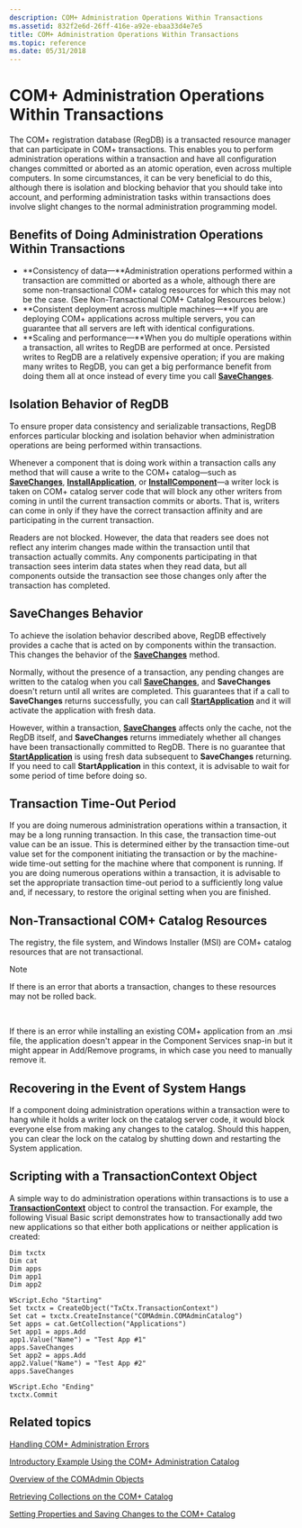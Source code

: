 ```yaml
---
description: COM+ Administration Operations Within Transactions
ms.assetid: 832f2e6d-26ff-416e-a92e-ebaa33d4e7e5
title: COM+ Administration Operations Within Transactions
ms.topic: reference
ms.date: 05/31/2018
---
```


# COM+ Administration Operations Within Transactions

The COM+ registration database (RegDB) is a transacted resource manager that can participate in COM+ transactions. This enables you to perform administration operations within a transaction and have all configuration changes committed or aborted as an atomic operation, even across multiple computers. In some circumstances, it can be very beneficial to do this, although there is isolation and blocking behavior that you should take into account, and performing administration tasks within transactions does involve slight changes to the normal administration programming model.

## Benefits of Doing Administration Operations Within Transactions

-   **Consistency of data—**Administration operations performed within a transaction are committed or aborted as a whole, although there are some non-transactional COM+ catalog resources for which this may not be the case. (See Non-Transactional COM+ Catalog Resources below.)
-   **Consistent deployment across multiple machines—**If you are deploying COM+ applications across multiple servers, you can guarantee that all servers are left with identical configurations.
-   **Scaling and performance—**When you do multiple operations within a transaction, all writes to RegDB are performed at once. Persisted writes to RegDB are a relatively expensive operation; if you are making many writes to RegDB, you can get a big performance benefit from doing them all at once instead of every time you call [**SaveChanges**](/windows/desktop/api/ComAdmin/nf-comadmin-icatalogcollection-savechanges).

## Isolation Behavior of RegDB

To ensure proper data consistency and serializable transactions, RegDB enforces particular blocking and isolation behavior when administration operations are being performed within transactions.

Whenever a component that is doing work within a transaction calls any method that will cause a write to the COM+ catalog—such as [**SaveChanges**](/windows/desktop/api/ComAdmin/nf-comadmin-icatalogcollection-savechanges), [**InstallApplication**](/windows/desktop/api/ComAdmin/nf-comadmin-icomadmincatalog-installapplication), or [**InstallComponent**](/windows/desktop/api/ComAdmin/nf-comadmin-icomadmincatalog-installcomponent)—a writer lock is taken on COM+ catalog server code that will block any other writers from coming in until the current transaction commits or aborts. That is, writers can come in only if they have the correct transaction affinity and are participating in the current transaction.

Readers are not blocked. However, the data that readers see does not reflect any interim changes made within the transaction until that transaction actually commits. Any components participating in that transaction sees interim data states when they read data, but all components outside the transaction see those changes only after the transaction has completed.

## SaveChanges Behavior

To achieve the isolation behavior described above, RegDB effectively provides a cache that is acted on by components within the transaction. This changes the behavior of the [**SaveChanges**](/windows/desktop/api/ComAdmin/nf-comadmin-icatalogcollection-savechanges) method.

Normally, without the presence of a transaction, any pending changes are written to the catalog when you call [**SaveChanges**](/windows/desktop/api/ComAdmin/nf-comadmin-icatalogcollection-savechanges), and **SaveChanges** doesn't return until all writes are completed. This guarantees that if a call to **SaveChanges** returns successfully, you can call [**StartApplication**](/windows/desktop/api/ComAdmin/nf-comadmin-icomadmincatalog-startapplication) and it will activate the application with fresh data.

However, within a transaction, [**SaveChanges**](/windows/desktop/api/ComAdmin/nf-comadmin-icatalogcollection-savechanges) affects only the cache, not the RegDB itself, and **SaveChanges** returns immediately whether all changes have been transactionally committed to RegDB. There is no guarantee that [**StartApplication**](/windows/desktop/api/ComAdmin/nf-comadmin-icomadmincatalog-startapplication) is using fresh data subsequent to **SaveChanges** returning. If you need to call **StartApplication** in this context, it is advisable to wait for some period of time before doing so.

## Transaction Time-Out Period

If you are doing numerous administration operations within a transaction, it may be a long running transaction. In this case, the transaction time-out value can be an issue. This is determined either by the transaction time-out value set for the component initiating the transaction or by the machine-wide time-out setting for the machine where that component is running. If you are doing numerous operations within a transaction, it is advisable to set the appropriate transaction time-out period to a sufficiently long value and, if necessary, to restore the original setting when you are finished.

## Non-Transactional COM+ Catalog Resources

The registry, the file system, and Windows Installer (MSI) are COM+ catalog resources that are not transactional.

> [!Note]  
> If there is an error that aborts a transaction, changes to these resources may not be rolled back.

 

If there is an error while installing an existing COM+ application from an .msi file, the application doesn't appear in the Component Services snap-in but it might appear in Add/Remove programs, in which case you need to manually remove it.

## Recovering in the Event of System Hangs

If a component doing administration operations within a transaction were to hang while it holds a writer lock on the catalog server code, it would block everyone else from making any changes to the catalog. Should this happen, you can clear the lock on the catalog by shutting down and restarting the System application.

## Scripting with a TransactionContext Object

A simple way to do administration operations within transactions is to use a [**TransactionContext**](transactioncontext.md) object to control the transaction. For example, the following Visual Basic script demonstrates how to transactionally add two new applications so that either both applications or neither application is created:


```VB
Dim txctx
Dim cat
Dim apps
Dim app1
Dim app2
  
WScript.Echo "Starting"
Set txctx = CreateObject("TxCtx.TransactionContext")
Set cat = txctx.CreateInstance("COMAdmin.COMAdminCatalog")
Set apps = cat.GetCollection("Applications")
Set app1 = apps.Add
app1.Value("Name") = "Test App #1"
apps.SaveChanges
Set app2 = apps.Add
app2.Value("Name") = "Test App #2"
apps.SaveChanges
  
WScript.Echo "Ending"
txctx.Commit

```



## Related topics

<dl> <dt>

[Handling COM+ Administration Errors](handling-com--administration-errors.md)
</dt> <dt>

[Introductory Example Using the COM+ Administration Catalog](introductory-example-using-the-com--administration-catalog.md)
</dt> <dt>

[Overview of the COMAdmin Objects](overview-of-the-comadmin-objects.md)
</dt> <dt>

[Retrieving Collections on the COM+ Catalog](retrieving-collections-on-the-com--catalog.md)
</dt> <dt>

[Setting Properties and Saving Changes to the COM+ Catalog](setting-properties-and-saving-changes-to-the-com--catalog.md)
</dt> </dl>

 

 



